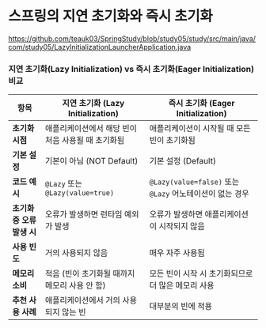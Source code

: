 # 스프링의 지연 초기화와 즉시 초기화
https://github.com/teauk03/SpringStudy/blob/study05/study/src/main/java/com/study05/LazyInitializationLauncherApplication.java


### **지연 초기화(Lazy Initialization) vs 즉시 초기화(Eager Initialization) 비교**

| 항목 | 지연 초기화 (Lazy Initialization) | 즉시 초기화 (Eager Initialization) |
|------|----------------------------------|----------------------------------|
| **초기화 시점** | 애플리케이션에서 해당 빈이 처음 사용될 때 초기화됨 | 애플리케이션이 시작될 때 모든 빈이 초기화됨 |
| **기본 설정** | 기본이 아님 (NOT Default) | 기본 설정 (Default) |
| **코드 예시** | `@Lazy` 또는 `@Lazy(value=true)` | `@Lazy(value=false)` 또는 `@Lazy` 어노테이션이 없는 경우 |
| **초기화 중 오류 발생 시** | 오류가 발생하면 런타임 예외가 발생 | 오류가 발생하면 애플리케이션이 시작되지 않음 |
| **사용 빈도** | 거의 사용되지 않음 | 매우 자주 사용됨 |
| **메모리 소비** | 적음 (빈이 초기화될 때까지 메모리 사용 안 함) | 모든 빈이 시작 시 초기화되므로 더 많은 메모리 사용 |
| **추천 사용 사례** | 애플리케이션에서 거의 사용되지 않는 빈 | 대부분의 빈에 적용 |
